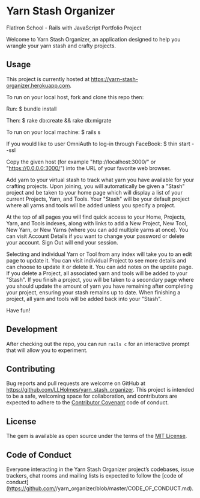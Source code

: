 # Yarn Stash Organizer

FlatIron School - Rails with JavaScript Portfolio Project

Welcome to Yarn Stash Organizer, an application designed to help you wrangle your yarn stash and crafty projects.

## Usage
This project is currently hosted at https://yarn-stash-organizer.herokuapp.com.

To run on your local host, fork and clone this repo then:

Run:
    $ bundle install

Then:
    $ rake db:create && rake db:migrate

To run on your local machine:
    $ rails s

If you would like to user OmniAuth to log-in through FaceBook:
    $ thin start --ssl

Copy the given host (for example "http://localhost:3000/" or "https://0.0.0.0:3000/") into the URL of your favorite web browser.


Add yarn to your virtual stash to track what yarn you have available for your crafting projects.  Upon joining, you will automatically be given a "Stash" project and be taken to your home page which will display a list of your current Projects, Yarn, and Tools.  Your "Stash" will be your default project where all yarns and tools will be added unless you specify a project.

At the top of all pages you will find quick access to your Home, Projects, Yarn, and Tools indexes, along with links to add a New Project, New Tool, New Yarn, or New Yarns (where you can add multiple yarns at once).  You can visit Account Details if you want to change your password or delete your account. Sign Out will end your session.

Selecting and individual Yarn or Tool from any index will take you to an edit page to update it. You can visit individual Project to see more details and can choose to update it or delete it.  You can add notes on the update page. If you delete a Project, all associated yarn and tools will be added to your "Stash".  If you finish a project, you will be taken to a secondary page where you should update the amount of yarn you have remaining after completing your project, ensuring your stash remains up to date.  When finishing a project, all yarn and tools will be added back into your "Stash".

Have fun!

## Development

After checking out the repo, you can run `rails c` for an interactive prompt that will allow you to experiment.

## Contributing

Bug reports and pull requests are welcome on GitHub at https://github.com/LLHolmes/yarn_stash_organizer. This project is intended to be a safe, welcoming space for collaboration, and contributors are expected to adhere to the [Contributor Covenant](http://contributor-covenant.org) code of conduct.

## License

The gem is available as open source under the terms of the [MIT License](https://opensource.org/licenses/MIT).

## Code of Conduct

Everyone interacting in the Yarn Stash Organizer project’s codebases, issue trackers, chat rooms and mailing lists is expected to follow the [code of conduct](https://github.com/<github username>/yarn_organizer/blob/master/CODE_OF_CONDUCT.md).
